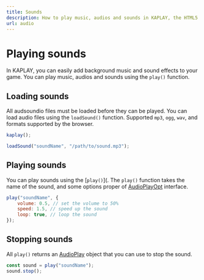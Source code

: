 ```yaml
---
title: Sounds
description: How to play music, audios and sounds in KAPLAY, the HTML5 Game Library for JavaScript and TypeScript.
url: audio
---
```


# Playing sounds

In KAPLAY, you can easily add background music and sound effects to your game.
You can play music, audios and sounds using the `play()` function.

## Loading sounds

All audsoundio files must be loaded before they can be played. You can load
audio files using the `loadSound()` function. Supported `mp3`, `ogg`, `wav`, and
formats supported by the browser.

```js
kaplay();

loadSound("soundName", "/path/to/sound.mp3");
```

## Playing sounds

You can play sounds using the [`play()`](. The `play()` function takes the name
of the sound, and some options proper of [AudioPlayOpt](/doc/AudioPlayOpt/)
interface.

```js
play("soundName", {
    volume: 0.5, // set the volume to 50%
    speed: 1.5, // speed up the sound
    loop: true, // loop the sound
});
```

## Stopping sounds

All `play()` returns an [AudioPlay](/doc/AudioPlay/) object that you can use to
stop the sound.

```js
const sound = play("soundName");
sound.stop();
```
